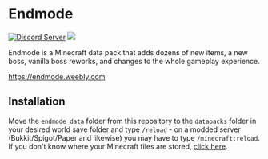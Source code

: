 # Endmode

[![Discord Server](https://img.shields.io/discord/594411513457147904.svg?color=blueviolet&style=flat-square)](https://discord.io/origami)
[![](https://img.shields.io/github/v/release/endmode/endmode?include_prereleases&style=flat-square)](https://github.com/endmode/endmode/releases)

Endmode is a Minecraft data pack that adds dozens of new items, a new boss, vanilla boss reworks, and changes to the whole gameplay experience.

https://endmode.weebly.com

## Installation
Move the `endmode_data` folder from this repository to the `datapacks` folder in your desired world save folder and type `/reload` - on a modded server (Bukkit/Spigot/Paper and likewise) you may have to type `/minecraft:reload`. If you don't know where your Minecraft files are stored, [click here](https://help.mojang.com/customer/en/portal/articles/1480874-where-are-minecraft-files-stored-?).
